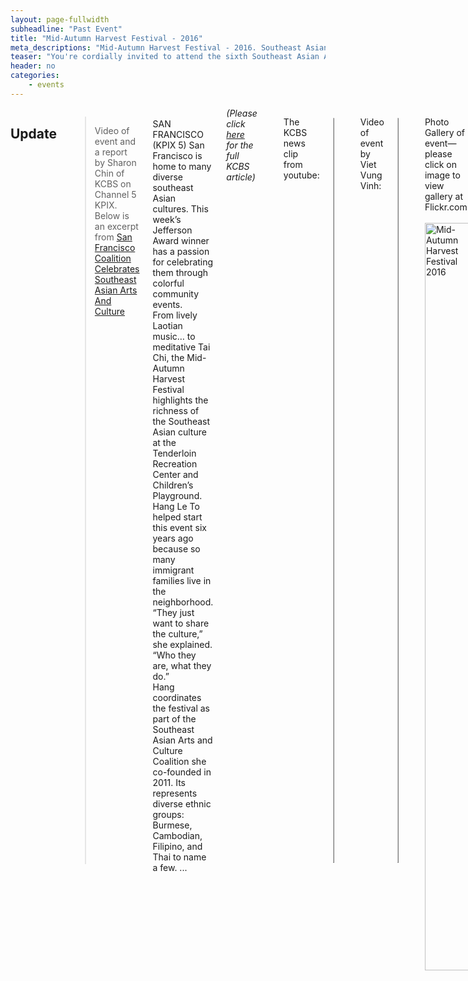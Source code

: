 ```yaml
---
layout: page-fullwidth
subheadline: "Past Event"
title: "Mid-Autumn Harvest Festival - 2016"
meta_descriptions: "Mid-Autumn Harvest Festival - 2016. Southeast Asian Arts and Cultural Coalition. San Francisco"
teaser: "You're cordially invited to attend the sixth Southeast Asian Arts & Culture Exhibition celebrating the mid-autumn harvest season!"
header: no
categories:
    - events
---
```

<!--more-->
<div class="small-12 columns" style="padding: 0px; border-bottom: none;" markdown="1">

## Update

> Video of event and a report by Sharon Chin of KCBS on Channel 5 KPIX. Below is an excerpt from <a href="http://sanfrancisco.cbslocal.com/2016/09/21/san-francisco-coalition-celebrates-southeast-asian-arts-and-culture/">San Francisco Coalition Celebrates Southeast Asian Arts And Culture</a>
<br />
SAN FRANCISCO (KPIX 5) San Francisco is home to many diverse southeast Asian cultures. This week’s Jefferson Award winner has a passion for celebrating them through colorful community events.
<br />
From lively Laotian music… to meditative Tai Chi, the Mid-Autumn Harvest Festival highlights the richness of the Southeast Asian culture at the Tenderloin Recreation Center and Children’s Playground. Hang Le To helped start this event six years ago because so many immigrant families live in the neighborhood.
<br />
“They just want to share the culture,” she explained. “Who they are, what they do.”
<br />
Hang coordinates the festival as part of the Southeast Asian Arts and Culture Coalition she co-founded in 2011. Its represents diverse ethnic groups: Burmese, Cambodian, Filipino, and Thai to name a few.
...
<br />
<em>(Please click <a href="http://sanfrancisco.cbslocal.com/2016/09/21/san-francisco-coalition-celebrates-southeast-asian-arts-and-culture/">here</a> for the full KCBS article)</em>

<hr />

The KCBS news clip from youtube:

<table style="border-color: #cccccc; margin-left: auto; margin-right: auto;" border="1" width="100%">
<tbody>
<tr style="padding: 2rem 0.625rem 0.5625rem 0.625rem">
<td align="center" style="padding: 2rem 0.625rem 0.5625rem 0.625rem">
<p style="text-align: center;"><iframe style="border:1px solid #cccccc" src="https://www.youtube.com/embed/10S2PMslLCA" width="560" height="315" frameborder="0" allowfullscreen=""></iframe></p>
</td>
</tr>
</tbody>
</table>

<hr />

Video of event by Viet Vung Vinh:

<table style="border-color: #cccccc; margin-left: auto; margin-right: auto;" border="1" width="100%">
<tbody>
<tr style="padding: 2rem 0.625rem 0.5625rem 0.625rem">
<td align="center" style="padding: 2rem 0.625rem 0.5625rem 0.625rem">
<p style="text-align: center;"><iframe style="border:1px solid #cccccc" src="https://www.youtube.com/embed/vuqD7hRTATc" width="560" height="315" frameborder="0" allowfullscreen=""></iframe></p>
</td>
</tr>
</tbody>
</table>

<hr />

Photo Gallery of event—please click on image to view gallery at Flickr.com.
<br />
<br />
<a data-flickr-embed="true" href="https://www.flickr.com/gp/28613838@N06/m75dAy" target="_blank" title="Mid-Autumn Harvest Festival 2016"><img alt="Mid-Autumn Harvest Festival 2016" height="auto" src="https://c5.staticflickr.com/9/8414/30363664756_7662d7436b_k.jpg" width="100%" /></a><script async="" charset="utf-8" src="//embedr.flickr.com/assets/client-code.js"></script>
<br />
<br />


<strong>When: Saturday, September 17, 2016 &mdash; 11:30 a.m. - 4 p.m.<br />
Where: Tenderloin Recreation Center &mdash; 570 Ellis Street, San Francisco CA 94109</strong>

The Exhibition helps promote and preserve the arts and culture of the Southeast Asian American communities in San Francisco, specifically highlighting the Indo-Chinese refugee communities which have a long history in the Tenderloin neighborhood of San Francisco. We will have representatives from the Burmese, Champa, Cambodian, Filipino, Laotian, Thai, and Vietnamese communities. Come celebrate the Mid-Autumn Harvest Festival with us and learn more about the different Southeast Asian cultures

For more information, please contact:

- Ms. Hang To at (415) 298-3705
- Mr. Sirch Chanthyasack at (415) 680-4027
- Email: contact@seaacc-sf.org

<img width="100%" src="{{ site.urlimg }}/Poster_MAHF_2016_20x30.jpg">

{% include next-previous-post-in-category %}

</div>
